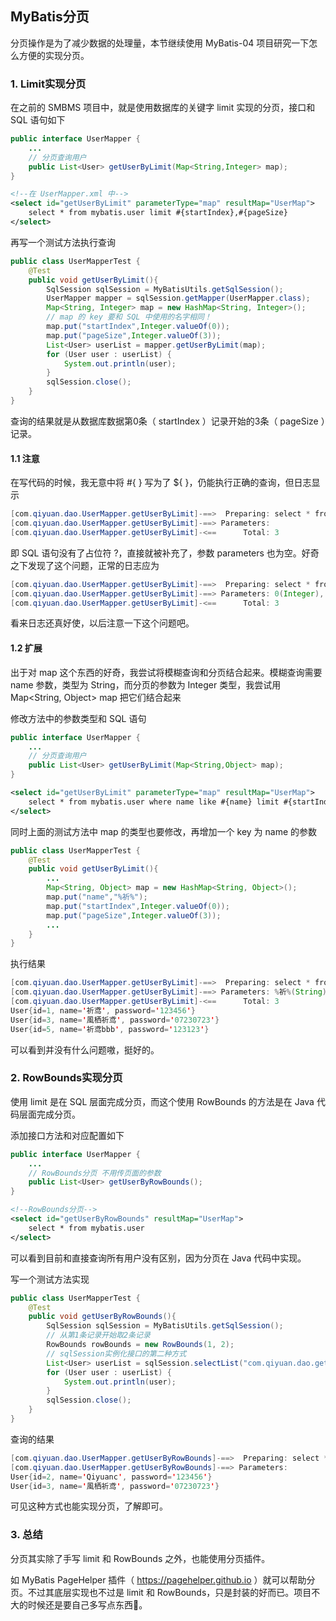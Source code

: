 ## MyBatis分页

分页操作是为了减少数据的处理量，本节继续使用 MyBatis-04 项目研究一下怎么方便的实现分页。

### 1. Limit实现分页

在之前的 SMBMS 项目中，就是使用数据库的关键字 limit 实现的分页，接口和 SQL 语句如下

```java
public interface UserMapper {
	...
    // 分页查询用户
    public List<User> getUserByLimit(Map<String,Integer> map);
}
```

```xml
<!--在 UserMapper.xml 中-->
<select id="getUserByLimit" parameterType="map" resultMap="UserMap">
    select * from mybatis.user limit #{startIndex},#{pageSize}
</select>
```

再写一个测试方法执行查询

```java
public class UserMapperTest {
    @Test
    public void getUserByLimit(){
        SqlSession sqlSession = MyBatisUtils.getSqlSession();
        UserMapper mapper = sqlSession.getMapper(UserMapper.class);
        Map<String, Integer> map = new HashMap<String, Integer>();
        // map 的 key 要和 SQL 中使用的名字相同！
        map.put("startIndex",Integer.valueOf(0));
        map.put("pageSize",Integer.valueOf(3));
        List<User> userList = mapper.getUserByLimit(map);
        for (User user : userList) {
            System.out.println(user);
        }
        sqlSession.close();
    }
}
```

查询的结果就是从数据库数据第0条（ startIndex ）记录开始的3条（ pageSize ）记录。

#### 1.1 注意

在写代码的时候，我无意中将 #{ } 写为了 ${ }，仍能执行正确的查询，但日志显示

```java
[com.qiyuan.dao.UserMapper.getUserByLimit]-==>  Preparing: select * from mybatis.user limit 0,3
[com.qiyuan.dao.UserMapper.getUserByLimit]-==> Parameters: 
[com.qiyuan.dao.UserMapper.getUserByLimit]-<==      Total: 3
```

即 SQL 语句没有了占位符 ?，直接就被补充了，参数 parameters 也为空。好奇之下发现了这个问题，正常的日志应为

```java
[com.qiyuan.dao.UserMapper.getUserByLimit]-==>  Preparing: select * from mybatis.user limit ?,?
[com.qiyuan.dao.UserMapper.getUserByLimit]-==> Parameters: 0(Integer), 3(Integer)
[com.qiyuan.dao.UserMapper.getUserByLimit]-<==      Total: 3
```

看来日志还真好使，以后注意一下这个问题吧。

#### 1.2 扩展

出于对 map 这个东西的好奇，我尝试将模糊查询和分页结合起来。模糊查询需要 name 参数，类型为 String，而分页的参数为 Integer 类型，我尝试用 Map<String, Object> map 把它们结合起来

修改方法中的参数类型和 SQL 语句

```java
public interface UserMapper {
	...
    // 分页查询用户
    public List<User> getUserByLimit(Map<String,Object> map);
}
```

```xml
<select id="getUserByLimit" parameterType="map" resultMap="UserMap">
    select * from mybatis.user where name like #{name} limit #{startIndex},#{pageSize}
</select>
```

同时上面的测试方法中 map 的类型也要修改，再增加一个 key 为 name 的参数

```java
public class UserMapperTest {
    @Test
    public void getUserByLimit(){
        ...
		Map<String, Object> map = new HashMap<String, Object>();
        map.put("name","%祈%");
        map.put("startIndex",Integer.valueOf(0));
        map.put("pageSize",Integer.valueOf(3));
        ...
    }
}
```

执行结果

```java
[com.qiyuan.dao.UserMapper.getUserByLimit]-==>  Preparing: select * from mybatis.user where name like ? limit ?,?
[com.qiyuan.dao.UserMapper.getUserByLimit]-==> Parameters: %祈%(String), 0(Integer), 3(Integer)
[com.qiyuan.dao.UserMapper.getUserByLimit]-<==      Total: 3
User{id=1, name='祈鸢', password='123456'}
User{id=3, name='風栖祈鸢', password='07230723'}
User{id=5, name='祈鸢bbb', password='123123'}
```

可以看到并没有什么问题嗷，挺好的。

### 2. RowBounds实现分页

使用 limit 是在 SQL 层面完成分页，而这个使用 RowBounds 的方法是在 Java 代码层面完成分页。

添加接口方法和对应配置如下

```java
public interface UserMapper {
	...
    // RowBounds分页 不用传页面的参数
    public List<User> getUserByRowBounds();
}
```

```xml
<!--RowBounds分页-->
<select id="getUserByRowBounds" resultMap="UserMap">
    select * from mybatis.user
</select>
```

可以看到目前和直接查询所有用户没有区别，因为分页在 Java 代码中实现。

写一个测试方法实现

```java
public class UserMapperTest {
	@Test
    public void getUserByRowBounds(){
        SqlSession sqlSession = MyBatisUtils.getSqlSession();
        // 从第1条记录开始取2条记录
        RowBounds rowBounds = new RowBounds(1, 2);
        // sqlSession实例化接口的第二种方式
        List<User> userList = sqlSession.selectList("com.qiyuan.dao.getUserByRowBounds");
        for (User user : userList) {
            System.out.println(user);
        }
        sqlSession.close();
    }
}
```

查询的结果

```java
[com.qiyuan.dao.UserMapper.getUserByRowBounds]-==>  Preparing: select * from mybatis.user
[com.qiyuan.dao.UserMapper.getUserByRowBounds]-==> Parameters: 
User{id=2, name='Qiyuanc', password='123456'}
User{id=3, name='風栖祈鸢', password='07230723'}
```

可见这种方式也能实现分页，了解即可。

### 3. 总结

分页其实除了手写 limit 和 RowBounds 之外，也能使用分页插件。

如 MyBatis PageHelper 插件（ https://pagehelper.github.io ）就可以帮助分页。不过其底层实现也不过是 limit 和 RowBounds，只是封装的好而已。项目不大的时候还是要自己多写点东西🧐。